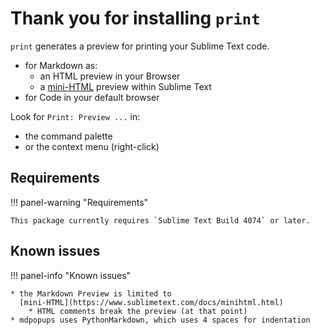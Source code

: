 # Thank you for installing `print`

`print` generates a preview for printing your Sublime Text code.

* for Markdown as:
    * an HTML preview in your Browser
    * a [mini-HTML](https://www.sublimetext.com/docs/minihtml.html)
      preview within Sublime Text
* for Code in your default browser

Look for `Print: Preview ...` in:

* the command palette
* or the context menu (right-click)

## Requirements

!!! panel-warning "Requirements"

    This package currently requires `Sublime Text Build 4074` or later.

## Known issues

!!! panel-info "Known issues"

    * the Markdown Preview is limited to
      [mini-HTML](https://www.sublimetext.com/docs/minihtml.html)
        * HTML comments break the preview (at that point)
    * mdpopups uses PythonMarkdown, which uses 4 spaces for indentation
